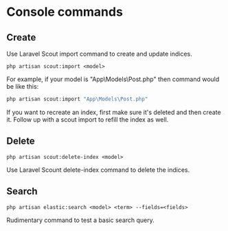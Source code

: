 # Console commands

## Create

Use Laravel Scout import command to create and update indices.

```
php artisan scout:import <model>
```

For example, if your model is "App\Models\Post.php" then command would be like this:

```php
php artisan scout:import "App\Models\Post.php"
```

If you want to recreate an index, first make sure it's deleted and then create it.
Follow up with a scout import to refill the index as well.

## Delete

```
php artisan scout:delete-index <model>
```

Use Laravel Scount delete-index command to delete the indices.

## Search

```
php artisan elastic:search <model> <term> --fields=<fields>
```

Rudimentary command to test a basic search query.
